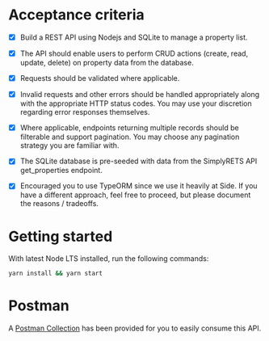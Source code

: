 # Acceptance criteria

- [x] Build a REST API using Nodejs and SQLite to manage a property list.

- [x] The API should enable users to perform CRUD actions (create, read, update, delete) on property data from the database.

- [x] Requests should be validated where applicable.

- [x] Invalid requests and other errors should be handled appropriately along with the appropriate HTTP status codes. You may use your discretion regarding error responses themselves.

- [x] Where applicable, endpoints returning multiple records should be filterable and support pagination. You may choose any pagination strategy you are familiar with.

- [x] The SQLite database is pre-seeded with data from the SimplyRETS API get_properties endpoint.

- [x] Encouraged you to use TypeORM since we use it heavily at Side. If you have a different approach, feel free to proceed, but please document the reasons / tradeoffs.

# Getting started

With latest Node LTS installed, run the following commands:

```sh
yarn install && yarn start
```

# Postman

A [Postman Collection](postman_collection.json) has been provided for you to easily consume this API.
